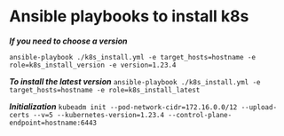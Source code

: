 # Ansible playbooks to install k8s

***If you need to choose a version***  

`ansible-playbook ./k8s_install.yml -e target_hosts=hostname -e role=k8s_install_version -e version=1.23.4`

***To install the latest version***
`ansible-playbook ./k8s_install.yml -e target_hosts=hostname -e role=k8s_install_latest`

***Initialization***
`kubeadm init --pod-network-cidr=172.16.0.0/12 --upload-certs --v=5 --kubernetes-version=1.23.4 --control-plane-endpoint=hostname:6443`


